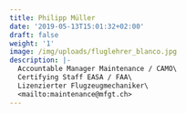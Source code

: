 ```yaml
---
title: Philipp Müller
date: '2019-05-13T15:01:32+02:00'
draft: false
weight: '1'
image: /img/uploads/fluglehrer_blanco.jpg
description: |-
  Accountable Manager Maintenance / CAMO\
  Certifying Staff EASA / FAA\
  Lizenzierter Flugzeugmechaniker\
  <mailto:maintenance@mfgt.ch>
---
```

